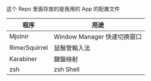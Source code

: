 这个 Repo 里面存放的是我用的 App 的配置文件

程序 | 用途
--- | --- 
Mjolnir | Window Manager 快速切换窗口
Rime/Squirrel | 鼠鬚管輸入法
Karabiner | 鍵盤映射
zsh | zsh Shell

